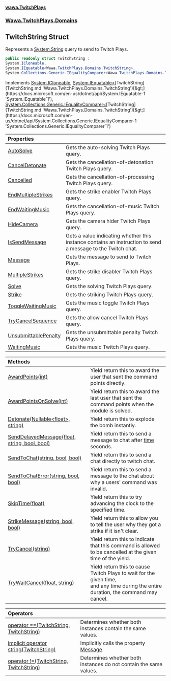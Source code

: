 #### [wawa.TwitchPlays](index.md 'index')
### [Wawa.TwitchPlays.Domains](Wawa.TwitchPlays.Domains.md 'Wawa.TwitchPlays.Domains')

## TwitchString Struct

Represents a [System.String](https://docs.microsoft.com/en-us/dotnet/api/System.String 'System.String') query to send to Twitch Plays.

```csharp
public readonly struct TwitchString :
System.ICloneable,
System.IEquatable<Wawa.TwitchPlays.Domains.TwitchString>,
System.Collections.Generic.IEqualityComparer<Wawa.TwitchPlays.Domains.TwitchString>
```

Implements [System.ICloneable](https://docs.microsoft.com/en-us/dotnet/api/System.ICloneable 'System.ICloneable'), [System.IEquatable&lt;](https://docs.microsoft.com/en-us/dotnet/api/System.IEquatable-1 'System.IEquatable`1')[TwitchString](TwitchString.md 'Wawa.TwitchPlays.Domains.TwitchString')[&gt;](https://docs.microsoft.com/en-us/dotnet/api/System.IEquatable-1 'System.IEquatable`1'), [System.Collections.Generic.IEqualityComparer&lt;](https://docs.microsoft.com/en-us/dotnet/api/System.Collections.Generic.IEqualityComparer-1 'System.Collections.Generic.IEqualityComparer`1')[TwitchString](TwitchString.md 'Wawa.TwitchPlays.Domains.TwitchString')[&gt;](https://docs.microsoft.com/en-us/dotnet/api/System.Collections.Generic.IEqualityComparer-1 'System.Collections.Generic.IEqualityComparer`1')

| Properties | |
| :--- | :--- |
| [AutoSolve](TwitchString.AutoSolve.md 'Wawa.TwitchPlays.Domains.TwitchString.AutoSolve') | Gets the auto-solving Twitch Plays query. |
| [CancelDetonate](TwitchString.CancelDetonate.md 'Wawa.TwitchPlays.Domains.TwitchString.CancelDetonate') | Gets the cancellation-of-detonation Twitch Plays query. |
| [Cancelled](TwitchString.Cancelled.md 'Wawa.TwitchPlays.Domains.TwitchString.Cancelled') | Gets the cancellation-of-processing Twitch Plays query. |
| [EndMultipleStrikes](TwitchString.EndMultipleStrikes.md 'Wawa.TwitchPlays.Domains.TwitchString.EndMultipleStrikes') | Gets the strike enabler Twitch Plays query. |
| [EndWaitingMusic](TwitchString.EndWaitingMusic.md 'Wawa.TwitchPlays.Domains.TwitchString.EndWaitingMusic') | Gets the cancellation-of-music Twitch Plays query. |
| [HideCamera](TwitchString.HideCamera.md 'Wawa.TwitchPlays.Domains.TwitchString.HideCamera') | Gets the camera hider Twitch Plays query. |
| [IsSendMessage](TwitchString.IsSendMessage.md 'Wawa.TwitchPlays.Domains.TwitchString.IsSendMessage') | Gets a value indicating whether this instance contains an instruction to send a message to the Twitch chat. |
| [Message](TwitchString.Message.md 'Wawa.TwitchPlays.Domains.TwitchString.Message') | Gets the message to send to Twitch Plays. |
| [MultipleStrikes](TwitchString.MultipleStrikes.md 'Wawa.TwitchPlays.Domains.TwitchString.MultipleStrikes') | Gets the strike disabler Twitch Plays query. |
| [Solve](TwitchString.Solve.md 'Wawa.TwitchPlays.Domains.TwitchString.Solve') | Gets the solving Twitch Plays query. |
| [Strike](TwitchString.Strike.md 'Wawa.TwitchPlays.Domains.TwitchString.Strike') | Gets the striking Twitch Plays query. |
| [ToggleWaitingMusic](TwitchString.ToggleWaitingMusic.md 'Wawa.TwitchPlays.Domains.TwitchString.ToggleWaitingMusic') | Gets the music toggle Twitch Plays query. |
| [TryCancelSequence](TwitchString.TryCancelSequence.md 'Wawa.TwitchPlays.Domains.TwitchString.TryCancelSequence') | Gets the allow cancel Twitch Plays query. |
| [UnsubmittablePenalty](TwitchString.UnsubmittablePenalty.md 'Wawa.TwitchPlays.Domains.TwitchString.UnsubmittablePenalty') | Gets the unsubmittable penalty Twitch Plays query. |
| [WaitingMusic](TwitchString.WaitingMusic.md 'Wawa.TwitchPlays.Domains.TwitchString.WaitingMusic') | Gets the music Twitch Plays query. |

| Methods | |
| :--- | :--- |
| [AwardPoints(int)](TwitchString.AwardPoints(int).md 'Wawa.TwitchPlays.Domains.TwitchString.AwardPoints(int)') | Yield return this to award the user that sent the command points directly. |
| [AwardPointsOnSolve(int)](TwitchString.AwardPointsOnSolve(int).md 'Wawa.TwitchPlays.Domains.TwitchString.AwardPointsOnSolve(int)') | Yield return this to award the last user that sent the command points when the module is solved. |
| [Detonate(Nullable&lt;float&gt;, string)](TwitchString.Detonate(float+,string).md 'Wawa.TwitchPlays.Domains.TwitchString.Detonate(System.Nullable<float>, string)') | Yield return this to explode the bomb instantly. |
| [SendDelayedMessage(float, string, bool, bool)](TwitchString.SendDelayedMessage(float,string,bool,bool).md 'Wawa.TwitchPlays.Domains.TwitchString.SendDelayedMessage(float, string, bool, bool)') | Yield return this to send a message to chat after [time](TwitchString.SendDelayedMessage(float,string,bool,bool).md#Wawa.TwitchPlays.Domains.TwitchString.SendDelayedMessage(float,string,bool,bool).time 'Wawa.TwitchPlays.Domains.TwitchString.SendDelayedMessage(float, string, bool, bool).time') seconds. |
| [SendToChat(string, bool, bool)](TwitchString.SendToChat(string,bool,bool).md 'Wawa.TwitchPlays.Domains.TwitchString.SendToChat(string, bool, bool)') | Yield return this to send a chat directly to twitch chat. |
| [SendToChatError(string, bool, bool)](TwitchString.SendToChatError(string,bool,bool).md 'Wawa.TwitchPlays.Domains.TwitchString.SendToChatError(string, bool, bool)') | Yield return this to send a message to the chat about why a users' command was invalid. |
| [SkipTime(float)](TwitchString.SkipTime(float).md 'Wawa.TwitchPlays.Domains.TwitchString.SkipTime(float)') | Yield return this to try advancing the clock to the specified time. |
| [StrikeMessage(string, bool, bool)](TwitchString.StrikeMessage(string,bool,bool).md 'Wawa.TwitchPlays.Domains.TwitchString.StrikeMessage(string, bool, bool)') | Yield return this to allow you to tell the user why they got a strike if it isn't clear. |
| [TryCancel(string)](TwitchString.TryCancel(string).md 'Wawa.TwitchPlays.Domains.TwitchString.TryCancel(string)') | Yield return this to indicate that this command is allowed to be cancelled at the given time of the yield. |
| [TryWaitCancel(float, string)](TwitchString.TryWaitCancel(float,string).md 'Wawa.TwitchPlays.Domains.TwitchString.TryWaitCancel(float, string)') | Yield return this to cause Twitch Plays to wait for the given time,<br/>and any time during the entire duration, the command may cancel. |

| Operators | |
| :--- | :--- |
| [operator ==(TwitchString, TwitchString)](TwitchString.op_Equality(TwitchString,TwitchString).md 'Wawa.TwitchPlays.Domains.TwitchString.op_Equality(Wawa.TwitchPlays.Domains.TwitchString, Wawa.TwitchPlays.Domains.TwitchString)') | Determines whether both instances contain the same values. |
| [implicit operator string(TwitchString)](TwitchString.String(TwitchString).md 'Wawa.TwitchPlays.Domains.TwitchString.op_Implicit string(Wawa.TwitchPlays.Domains.TwitchString)') | Implicitly calls the property [Message](TwitchString.Message.md 'Wawa.TwitchPlays.Domains.TwitchString.Message'). |
| [operator !=(TwitchString, TwitchString)](TwitchString.op_Inequality(TwitchString,TwitchString).md 'Wawa.TwitchPlays.Domains.TwitchString.op_Inequality(Wawa.TwitchPlays.Domains.TwitchString, Wawa.TwitchPlays.Domains.TwitchString)') | Determines whether both instances do not contain the same values. |

